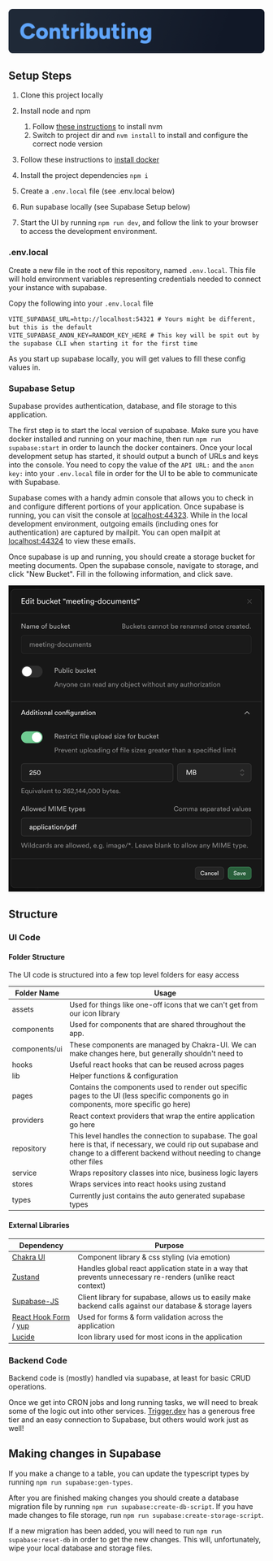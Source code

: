 ![Contributing](./markdown-assets/Contributing.png)

## Setup Steps

1. Clone this project locally
2. Install node and npm

   1. Follow [these instructions](https://github.com/nvm-sh/nvm?tab=readme-ov-file#installing-and-updating) to install nvm
   2. Switch to project dir and `nvm install` to install and configure the correct node version

3. Follow these instructions to [install docker](https://www.docker.com/get-started/)
4. Install the project dependencies `npm i`
5. Create a `.env.local` file (see .env.local below)
6. Run supabase locally (see Supabase Setup below)
7. Start the UI by running `npm run dev`, and follow the link to your browser to access the development environment.

### .env.local

Create a new file in the root of this repository, named `.env.local`. This file will hold environment variables representing credentials needed to connect your instance with supabase.

Copy the following into your `.env.local` file

```
VITE_SUPABASE_URL=http://localhost:54321 # Yours might be different, but this is the default
VITE_SUPABASE_ANON_KEY=RANDOM_KEY_HERE # This key will be spit out by the supabase CLI when starting it for the first time
```

As you start up supabase locally, you will get values to fill these config values in.

### Supabase Setup

Supabase provides authentication, database, and file storage to this application.

The first step is to start the local version of supabase. Make sure you have docker installed and running on your machine, then run `npm run supabase:start` in order to launch the docker containers. Once your local development setup has started, it should output a bunch of URLs and keys into the console. You need to copy the value of the `API URL:` and the `anon key:` into your `.env.local` file in order for the UI to be able to communicate with Supabase.

Supabase comes with a handy admin console that allows you to check in and configure different portions of your application. Once supabase is running, you can visit the console at [localhost:44323](http://localhost:44323/project/default). While in the local development environment, outgoing emails (including ones for authentication) are captured by mailpit. You can open mailpit at [localhost:44324](http://localhost:44324/) to view these emails.

Once supabase is up and running, you should create a storage bucket for meeting documents. Open the supabase console, navigate to storage, and click "New Bucket". Fill in the following information, and click save.

![Storage Bucket configuration](./markdown-assets/meeting-documents-bucket.png)

## Structure

### UI Code

#### Folder Structure

The UI code is structured into a few top level folders for easy access

| Folder Name   | Usage                                                                                                                                                                                 |
| ------------- | ------------------------------------------------------------------------------------------------------------------------------------------------------------------------------------- |
| assets        | Used for things like one-off icons that we can't get from our icon library                                                                                                            |
| components    | Used for components that are shared throughout the app.                                                                                                                               |
| components/ui | These components are managed by Chakra-UI. We can make changes here, but generally shouldn't need to                                                                                  |
| hooks         | Useful react hooks that can be reused across pages                                                                                                                                    |
| lib           | Helper functions & configuration                                                                                                                                                      |
| pages         | Contains the components used to render out specific pages to the UI (less specific components go in components, more specific go here)                                                |
| providers     | React context providers that wrap the entire application go here                                                                                                                      |
| repository    | This level handles the connection to supabase. The goal here is that, if necessary, we could rip out supabase and change to a different backend without needing to change other files |
| service       | Wraps repository classes into nice, business logic layers                                                                                                                             |
| stores        | Wraps services into react hooks using zustand                                                                                                                                         |
| types         | Currently just contains the auto generated supabase types                                                                                                                             |

#### External Libraries

| Dependency                                                                              | Purpose                                                                                                     |
| --------------------------------------------------------------------------------------- | ----------------------------------------------------------------------------------------------------------- |
| [Chakra UI](https://www.chakra-ui.com/docs/)                                            | Component library & css styling (via emotion)                                                               |
| [Zustand](https://zustand.docs.pmnd.rs/getting-started/introduction)                    | Handles global react application state in a way that prevents unnecessary re-renders (unlike react context) |
| [Supabase-JS](https://supabase.com/docs/reference/javascript/start)                     | Client library for supabase, allows us to easily make backend calls against our database & storage layers   |
| [React Hook Form](https://react-hook-form.com/) / [yup](https://github.com/jquense/yup) | Used for forms & form validation across the application                                                     |
| [Lucide](https://lucide.dev/icons/)                                                     | Icon library used for most icons in the application                                                         |

### Backend Code

Backend code is (mostly) handled via supabase, at least for basic CRUD operations.

Once we get into CRON jobs and long running tasks, we will need to break some of the logic out into other services. [Trigger.dev](https://trigger.dev) has a generous free tier and an easy connection to Supabase, but others would work just as well!

## Making changes in Supabase

If you make a change to a table, you can update the typescript types by running `npm run supabase:gen-types`.

After you are finished making changes you should create a database migration file by running `npm run supabase:create-db-script`. If you have made changes to file storage, run `npm run supabase:create-storage-script`.

If a new migration has been added, you will need to run `npm run supabase:reset-db` in order to get the new changes. This will, unfortunately, wipe your local database and storage files.
